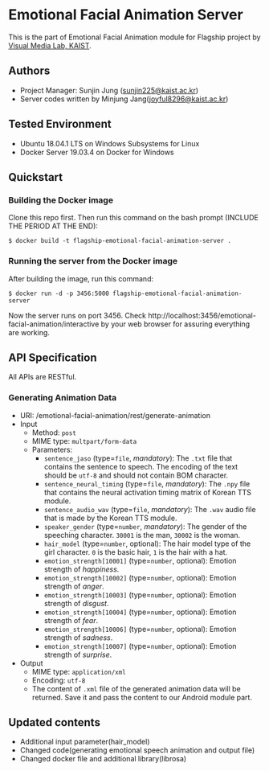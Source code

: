 # Emotional Facial Animation Server
This is the part of Emotional Facial Animation module for Flagship project by [Visual Media Lab, KAIST](http://vml.kaist.ac.kr).

## Authors
 - Project Manager: Sunjin Jung (<sunjin225@kaist.ac.kr>)
 - Server codes written by Minjung Jang(<joyful8296@kaist.ac.kr>)


## Tested Environment
 - Ubuntu 18.04.1 LTS on Windows Subsystems for Linux
 - Docker Server 19.03.4 on Docker for Windows


## Quickstart

### Building the Docker image
Clone this repo first. Then run this command on the bash prompt (INCLUDE THE PERIOD AT THE END):
```
$ docker build -t flagship-emotional-facial-animation-server .
```

### Running the server from the Docker image
After building the image, run this command:
```
$ docker run -d -p 3456:5000 flagship-emotional-facial-animation-server
```
Now the server runs on port 3456. Check http://localhost:3456/emotional-facial-animation/interactive by your web browser for assuring everything are working.


## API Specification
All APIs are RESTful.

### Generating Animation Data
 - URI: /emotional-facial-animation/rest/generate-animation
 - Input
   - Method: `post`
   - MIME type: `multpart/form-data`
   - Parameters:
     - `sentence_jaso` (type=`file`, *mandatory*): The `.txt` file that contains the sentence to speech. The encoding of the text should be `utf-8` and should not contain BOM character.
     - `sentence_neural_timing` (type=`file`, *mandatory*): The `.npy` file that contains the neural activation timing matrix of Korean TTS module.
     - `sentence_audio_wav` (type=`file`, *mandatory*): The `.wav` audio file that is made by the Korean TTS module.
     - `speaker_gender` (type=`number`, *mandatory*): The gender of the speeching character. `30001` is the man, `30002` is the woman.
     - `hair_model` (type=`number`, optional): The hair model type of the girl character. `0` is the basic hair, `1` is the hair with a hat.
     - `emotion_strength[10001]` (type=`number`, optional): Emotion strength of *happiness*.
     - `emotion_strength[10002]` (type=`number`, optional): Emotion strength of *anger*.
     - `emotion_strength[10003]` (type=`number`, optional): Emotion strength of *disgust*.
     - `emotion_strength[10004]` (type=`number`, optional): Emotion strength of *fear*.
     - `emotion_strength[10006]` (type=`number`, optional): Emotion strength of *sadness*.
     - `emotion_strength[10007]` (type=`number`, optional): Emotion strength of *surprise*.
 - Output
   - MIME type: `application/xml`
   - Encoding: `utf-8`
   - The content of `.xml` file of the generated animation data will be returned. Save it and pass the content to our Android module part.


## Updated contents
- Additional input parameter(hair_model)
- Changed code(generating emotional speech animation and output file)
- Changed docker file and additional library(librosa)
